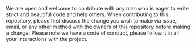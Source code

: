 We are open and welcome to contribute 
with any man who is eager to 
write strict and beautiful code and 
help others.
When contributing to this repository, please first discuss the change you wish to make via issue, email, or any other method with the owners of this repository before making a change.
Please note we have a code of conduct, please follow it in all your interactions with the project.
